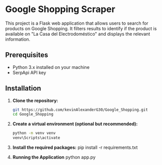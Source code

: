 # Google Shopping Scraper

This project is a Flask web application that allows users to search for products on Google Shopping. It filters results to identify if the product is available on "La Casa del Electrodoméstico" and displays the relevant information.

## Prerequisites

- Python 3.x installed on your machine
- SerpApi API key

## Installation

1. **Clone the repository:**
   ```bash
   git https://github.com/kevinAlexanderG30/Google_Shopping.git
   cd Google_Shopping

2. **Create a virtual environment (optional but recommended):**
    ```bash
    python -m venv venv
    venv\Scripts\activate
    

3. **Install the required packages:**
    pip install -r requirements.txt

4. **Running the Application**
    python app.py
